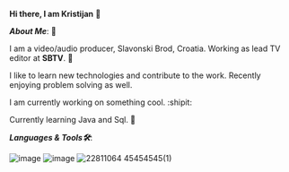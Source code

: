 **Hi there, I am Kristijan** 🧙


_**About Me**_: 🧐

I am a video/audio producer, Slavonski Brod, Croatia.
Working as lead TV editor at **SBTV**. 🎥

I like to learn new technologies and contribute to the work. Recently enjoying problem solving as well.

I am currently working on something cool. :shipit:

Currently learning Java and Sql. 📖







_**Languages & Tools🛠️**_:

![image](https://user-images.githubusercontent.com/117757593/201487418-b9002225-afb1-4646-949c-a5ee75d0dfc3.png)
![image](https://user-images.githubusercontent.com/117757593/201487439-45f93e92-f63f-4242-858a-7cb341b34ff4.png)
![22811064 45454545(1)](https://user-images.githubusercontent.com/117757593/201488187-c962c543-f49c-4da9-8334-60897711d740.png)

















<!---
kratkovic/kratkovic is a ✨ special ✨ repository because its `README.md` (this file) appears on your GitHub profile.
You can click the Preview link to take a look at your changes.
--->
